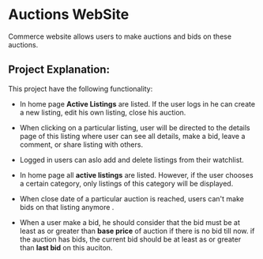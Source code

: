 # Auctions WebSite
Commerce website allows users to make auctions and bids on these auctions.

## Project Explanation:

This project have the following functionality:
- In home page **Active Listings** are listed. If the user logs in he can create  a new listing, edit his own listing, close his auction.
- When clicking on a particular listing, user will be directed to the details page of this listing where user can see all details, make a bid, leave a comment, or share listing with others.
- Logged in users can aslo add and delete listings from their watchlist.
- In home page all **active listings** are listed. However, if the user chooses a certain category, only listings of this category will be displayed.
- When close date of a particular auction is reached, users can't make bids on that listing anymore . 

- When a user make  a bid, he should consider that the bid must be at least as or greater than **base price** of auction if there is no bid till now. if the auction has bids, the current bid should be at least as or greater than **last bid** on this auciton.




